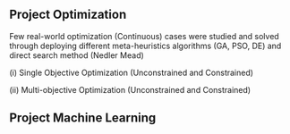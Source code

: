 ## Project Optimization
Few real-world optimization (Continuous) cases were studied and solved through deploying different meta-heuristics algorithms (GA, PSO, DE) and direct search method (Nedler Mead)

(i) Single Objective Optimization (Unconstrained and Constrained) 
    
(ii) Multi-objective Optimization (Unconstrained and Constrained)

    
## Project Machine Learning
